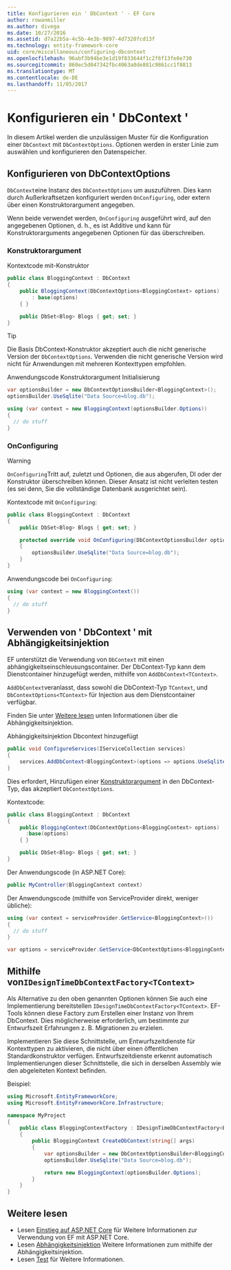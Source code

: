 ```yaml
---
title: Konfigurieren ein ' DbContext ' - EF Core
author: rowanmiller
ms.author: divega
ms.date: 10/27/2016
ms.assetid: d7a22b5a-4c5b-4e3b-9897-4d7320fcd13f
ms.technology: entity-framework-core
uid: core/miscellaneous/configuring-dbcontext
ms.openlocfilehash: 96abf3b94be3e1d19f833644f1c2f6f13fe0e730
ms.sourcegitcommit: 860ec5d047342fbc4063a0de881c9861cc1f8813
ms.translationtype: MT
ms.contentlocale: de-DE
ms.lasthandoff: 11/05/2017
---
```

# <a name="configuring-a-dbcontext"></a>Konfigurieren ein ' DbContext '

In diesem Artikel werden die unzulässigen Muster für die Konfiguration einer `DbContext` mit `DbContextOptions`. Optionen werden in erster Linie zum auswählen und konfigurieren den Datenspeicher.

## <a name="configuring-dbcontextoptions"></a>Konfigurieren von DbContextOptions

`DbContext`eine Instanz des `DbContextOptions` um auszuführen. Dies kann durch Außerkraftsetzen konfiguriert werden `OnConfiguring`, oder extern über einen Konstruktorargument angegeben.

Wenn beide verwendet werden, `OnConfiguring` ausgeführt wird, auf den angegebenen Optionen, d. h., es ist Additive und kann für Konstruktorarguments angegebenen Optionen für das überschreiben.

### <a name="constructor-argument"></a>Konstruktorargument

Kontextcode mit-Konstruktor

``` csharp
public class BloggingContext : DbContext
{
    public BloggingContext(DbContextOptions<BloggingContext> options)
        : base(options)
    { }

    public DbSet<Blog> Blogs { get; set; }
}
```

> [!TIP]  
> Die Basis DbContext-Konstruktor akzeptiert auch die nicht generische Version der `DbContextOptions`. Verwenden die nicht generische Version wird nicht für Anwendungen mit mehreren Kontexttypen empfohlen.

Anwendungscode Konstruktorargument Initialisierung

``` csharp
var optionsBuilder = new DbContextOptionsBuilder<BloggingContext>();
optionsBuilder.UseSqlite("Data Source=blog.db");

using (var context = new BloggingContext(optionsBuilder.Options))
{
  // do stuff
}
```

### <a name="onconfiguring"></a>OnConfiguring

> [!WARNING]  
> `OnConfiguring`Tritt auf, zuletzt und Optionen, die aus abgerufen, DI oder der Konstruktor überschreiben können. Dieser Ansatz ist nicht verleiten testen (es sei denn, Sie die vollständige Datenbank ausgerichtet sein).

Kontextcode mit `OnConfiguring`:

``` csharp
public class BloggingContext : DbContext
{
    public DbSet<Blog> Blogs { get; set; }

    protected override void OnConfiguring(DbContextOptionsBuilder optionsBuilder)
    {
        optionsBuilder.UseSqlite("Data Source=blog.db");
    }
}
```

Anwendungscode bei `OnConfiguring`:

``` csharp
using (var context = new BloggingContext())
{
  // do stuff
}
```

## <a name="using-dbcontext-with-dependency-injection"></a>Verwenden von ' DbContext ' mit Abhängigkeitsinjektion

EF unterstützt die Verwendung von `DbContext` mit einen abhängigkeitseinschleusungscontainer. Der DbContext-Typ kann dem Dienstcontainer hinzugefügt werden, mithilfe von `AddDbContext<TContext>`.

`AddDbContext`veranlasst, dass sowohl die DbContext-Typ `TContext`, und `DbContextOptions<TContext>` für Injection aus dem Dienstcontainer verfügbar.

Finden Sie unter [Weitere lesen](#more-reading) unten Informationen über die Abhängigkeitsinjektion.

Abhängigkeitsinjektion Dbcontext hinzugefügt

``` csharp
public void ConfigureServices(IServiceCollection services)
{
    services.AddDbContext<BloggingContext>(options => options.UseSqlite("Data Source=blog.db"));
}
```

Dies erfordert, Hinzufügen einer [Konstruktorargument](#constructor-argument) in den DbContext-Typ, das akzeptiert `DbContextOptions`.

Kontextcode:

``` csharp
public class BloggingContext : DbContext
{
    public BloggingContext(DbContextOptions<BloggingContext> options)
      :base(options)
    { }

    public DbSet<Blog> Blogs { get; set; }
}
```

Der Anwendungscode (in ASP.NET Core):

``` csharp
public MyController(BloggingContext context)
```

Der Anwendungscode (mithilfe von ServiceProvider direkt, weniger übliche):

``` csharp
using (var context = serviceProvider.GetService<BloggingContext>())
{
  // do stuff
}

var options = serviceProvider.GetService<DbContextOptions<BloggingContext>>();
```

## <a name="using-idesigntimedbcontextfactorytcontext"></a>Mithilfe von`IDesignTimeDbContextFactory<TContext>`

Als Alternative zu den oben genannten Optionen können Sie auch eine Implementierung bereitstellen `IDesignTimeDbContextFactory<TContext>`. EF-Tools können diese Factory zum Erstellen einer Instanz von Ihrem DbContext. Dies möglicherweise erforderlich, um bestimmte zur Entwurfszeit Erfahrungen z. B. Migrationen zu erzielen.

Implementieren Sie diese Schnittstelle, um Entwurfszeitdienste für Kontexttypen zu aktivieren, die nicht über einen öffentlichen Standardkonstruktor verfügen. Entwurfszeitdienste erkennt automatisch Implementierungen dieser Schnittstelle, die sich in derselben Assembly wie den abgeleiteten Kontext befinden.

Beispiel:

``` csharp
using Microsoft.EntityFrameworkCore;
using Microsoft.EntityFrameworkCore.Infrastructure;

namespace MyProject
{
    public class BloggingContextFactory : IDesignTimeDbContextFactory<BloggingContext>
    {
        public BloggingContext CreateDbContext(string[] args)
        {
            var optionsBuilder = new DbContextOptionsBuilder<BloggingContext>();
            optionsBuilder.UseSqlite("Data Source=blog.db");

            return new BloggingContext(optionsBuilder.Options);
        }
    }
}
```

## <a name="more-reading"></a>Weitere lesen

* Lesen [Einstieg auf ASP.NET Core](../get-started/aspnetcore/index.md) für Weitere Informationen zur Verwendung von EF mit ASP.NET Core.
* Lesen [Abhängigkeitsinjektion](https://docs.asp.net/en/latest/fundamentals/dependency-injection.html) Weitere Informationen zum mithilfe der Abhängigkeitsinjektion.
* Lesen [Test](testing/index.md) für Weitere Informationen.
